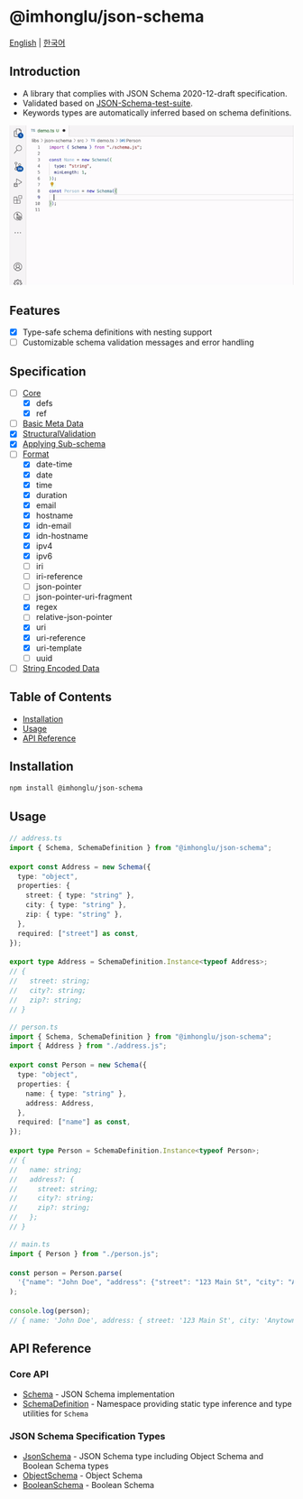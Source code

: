 # @imhonglu/json-schema

[English](./README.md) | [한국어](./README_KR.md)

## Introduction

- A library that complies with JSON Schema 2020-12-draft specification.
- Validated based on [JSON-Schema-test-suite](https://github.com/json-schema-org/JSON-Schema-Test-Suite).
- Keywords types are automatically inferred based on schema definitions.

![demo-1](./assets/demo.gif)

## Features

- [x] Type-safe schema definitions with nesting support
- [ ] Customizable schema validation messages and error handling

## Specification

- [ ] [Core](https://json-schema.org/draft/2020-12/draft-bhutton-json-schema-01#name-the-json-schema-core-vocabu)
  - [x] defs
  - [x] ref
- [ ] [Basic Meta Data](https://json-schema.org/draft/2020-12/draft-bhutton-json-schema-validation-01#name-a-vocabulary-for-basic-meta)
- [x] [StructuralValidation](https://json-schema.org/draft/2020-12/draft-bhutton-json-schema-validation-01#name-a-vocabulary-for-structural)
- [x] [Applying Sub-schema](https://json-schema.org/draft/2020-12/draft-bhutton-json-schema-01#name-keywords-for-applying-subschema)
- [ ] [Format](https://json-schema.org/draft/2020-12/draft-bhutton-json-schema-validation-01#name-vocabularies-for-semantic-c)
  - [x] date-time
  - [x] date
  - [x] time
  - [x] duration
  - [x] email
  - [x] hostname
  - [x] idn-email
  - [x] idn-hostname
  - [x] ipv4
  - [x] ipv6
  - [ ] iri
  - [ ] iri-reference
  - [ ] json-pointer
  - [ ] json-pointer-uri-fragment
  - [x] regex
  - [ ] relative-json-pointer
  - [x] uri
  - [x] uri-reference
  - [x] uri-template
  - [ ] uuid
- [ ] [String Encoded Data](https://json-schema.org/draft/2020-12/draft-bhutton-json-schema-validation-01#name-a-vocabulary-for-the-conten)

## Table of Contents

- [Installation](#installation)
- [Usage](#usage)
- [API Reference](#api-reference)

## Installation

```bash
npm install @imhonglu/json-schema
```

## Usage

```ts
// address.ts
import { Schema, SchemaDefinition } from "@imhonglu/json-schema";

export const Address = new Schema({
  type: "object",
  properties: {
    street: { type: "string" },
    city: { type: "string" },
    zip: { type: "string" },
  },
  required: ["street"] as const,
});

export type Address = SchemaDefinition.Instance<typeof Address>;
// {
//   street: string;
//   city?: string;
//   zip?: string;
// }
```

```ts
// person.ts
import { Schema, SchemaDefinition } from "@imhonglu/json-schema";
import { Address } from "./address.js";

export const Person = new Schema({
  type: "object",
  properties: {
    name: { type: "string" },
    address: Address,
  },
  required: ["name"] as const,
});

export type Person = SchemaDefinition.Instance<typeof Person>;
// {
//   name: string;
//   address?: {
//     street: string;
//     city?: string;
//     zip?: string;
//   };
// }
```

```ts
// main.ts
import { Person } from "./person.js";

const person = Person.parse(
  '{"name": "John Doe", "address": {"street": "123 Main St", "city": "Anytown", "zip": "12345"}}',
);

console.log(person);
// { name: 'John Doe', address: { street: '123 Main St', city: 'Anytown', zip: '12345' } }
```

## API Reference

### Core API

- [Schema](./docs/json-schema.schema.md) - JSON Schema implementation
- [SchemaDefinition](./docs/json-schema.schemadefinition.md) - Namespace providing static type inference and type utilities for `Schema`

### JSON Schema Specification Types

- [JsonSchema](./docs/json-schema.jsonschema.md) - JSON Schema type including Object Schema and Boolean Schema types
- [ObjectSchema](./docs/json-schema.objectschema.md) - Object Schema
- [BooleanSchema](./docs/json-schema.booleanschema.md) - Boolean Schema
